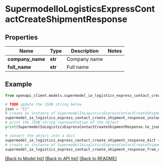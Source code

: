 # SupermodelIoLogisticsExpressContactCreateShipmentResponse


## Properties

Name | Type | Description | Notes
------------ | ------------- | ------------- | -------------
**company_name** | **str** | Company name | 
**full_name** | **str** | Full name | 

## Example

```python
from openapi_client.models.supermodel_io_logistics_express_contact_create_shipment_response import SupermodelIoLogisticsExpressContactCreateShipmentResponse

# TODO update the JSON string below
json = "{}"
# create an instance of SupermodelIoLogisticsExpressContactCreateShipmentResponse from a JSON string
supermodel_io_logistics_express_contact_create_shipment_response_instance = SupermodelIoLogisticsExpressContactCreateShipmentResponse.from_json(json)
# print the JSON string representation of the object
print(SupermodelIoLogisticsExpressContactCreateShipmentResponse.to_json())

# convert the object into a dict
supermodel_io_logistics_express_contact_create_shipment_response_dict = supermodel_io_logistics_express_contact_create_shipment_response_instance.to_dict()
# create an instance of SupermodelIoLogisticsExpressContactCreateShipmentResponse from a dict
supermodel_io_logistics_express_contact_create_shipment_response_from_dict = SupermodelIoLogisticsExpressContactCreateShipmentResponse.from_dict(supermodel_io_logistics_express_contact_create_shipment_response_dict)
```
[[Back to Model list]](../README.md#documentation-for-models) [[Back to API list]](../README.md#documentation-for-api-endpoints) [[Back to README]](../README.md)


